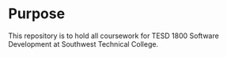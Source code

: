 # Purpose
This repository is to hold all coursework for TESD 1800 Software Development at Southwest Technical College.
